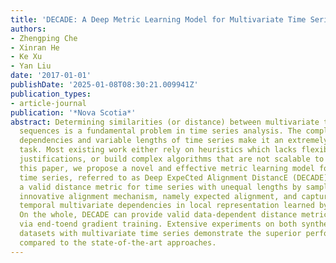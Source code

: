 ```yaml
---
title: 'DECADE: A Deep Metric Learning Model for Multivariate Time Series'
authors:
- Zhengping Che
- Xinran He
- Ke Xu
- Yan Liu
date: '2017-01-01'
publishDate: '2025-01-08T08:30:21.009941Z'
publication_types:
- article-journal
publication: '*Nova Scotia*'
abstract: Determining similarities (or distance) between multivariate time series
  sequences is a fundamental problem in time series analysis. The complex temporal
  dependencies and variable lengths of time series make it an extremely challenging
  task. Most existing work either rely on heuristics which lacks flexibility and theoretical
  justifications, or build complex algorithms that are not scalable to big data. In
  this paper, we propose a novel and effective metric learning model for multivariate
  time series, referred to as Deep ExpeCted Alignment DistancE (DECADE). It yields
  a valid distance metric for time series with unequal lengths by sampling from an
  innovative alignment mechanism, namely expected alignment, and captures complex
  temporal multivariate dependencies in local representation learned by deep networks.
  On the whole, DECADE can provide valid data-dependent distance metric efficiently
  via end-toend gradient training. Extensive experiments on both synthetic and application
  datasets with multivariate time series demonstrate the superior performance of DECADE
  compared to the state-of-the-art approaches.
---
```

